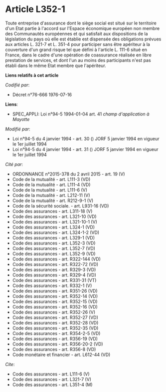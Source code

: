 # Article L352-1

Toute entreprise d'assurance dont le siège social est situé sur le territoire d'un Etat partie à l'accord sur l'Espace
économique européen non membre des Communautés européennes et qui satisfait aux dispositions de la législation du pays où
elle est établie est dispensée des obligations prévues aux articles L. 321-7 et L. 351-4 pour participer sans être apériteur
à la couverture d'un grand risque tel que défini à l'article L. 111-6 situé en France, dans le cadre d'une opération de
coassurance réalisée en libre prestation de services, et dont l'un au moins des participants n'est pas établi dans le même
Etat membre que l'apériteur.

**Liens relatifs à cet article**

_Codifié par_:

  - Décret n°76-666 1976-07-16

**Liens**:

  - SPEC_APPLI: Loi n°94-5 1994-01-04 art. 41 *champ d'application à Mayotte*

_Modifié par_:

  - Loi n°94-5 du 4 janvier 1994 - art. 30 () JORF 5 janvier 1994 en vigueur le 1er juillet 1994
  - Loi n°94-5 du 4 janvier 1994 - art. 31 () JORF 5 janvier 1994 en vigueur le 1er juillet 1994

_Cité par_:

  - ORDONNANCE n°2015-378 du 2 avril 2015 - art. 19 (V)
  - Code de la mutualité - art. L111-3 (VD)
  - Code de la mutualité - art. L111-4 (VD)
  - Code de la mutualité - art. L111-6 (V)
  - Code de la mutualité - art. L212-11 (V)
  - Code de la mutualité - art. R212-9-1 (V)
  - Code de la sécurité sociale. - art. L931-16 (VD)
  - Code des assurances - art. L311-18 (V)
  - Code des assurances - art. L321-10 (VD)
  - Code des assurances - art. L321-10-1 (V)
  - Code des assurances - art. L324-1 (VD)
  - Code des assurances - art. L324-1-2 (VD)
  - Code des assurances - art. L329-1 (VD)
  - Code des assurances - art. L352-3 (VD)
  - Code des assurances - art. L352-7 (VD)
  - Code des assurances - art. L352-9 (VD)
  - Code des assurances - art. R322-144 (VD)
  - Code des assurances - art. R322-72 (VD)
  - Code des assurances - art. R329-3 (VD)
  - Code des assurances - art. R329-4 (VD)
  - Code des assurances - art. R331-31 (VT)
  - Code des assurances - art. R332-1 (V)
  - Code des assurances - art. R351-26 (VD)
  - Code des assurances - art. R352-14 (VD)
  - Code des assurances - art. R352-15 (VD)
  - Code des assurances - art. R352-16 (VD)
  - Code des assurances - art. R352-26 (V)
  - Code des assurances - art. R352-27 (VD)
  - Code des assurances - art. R352-28 (VD)
  - Code des assurances - art. R352-35 (VD)
  - Code des assurances - art. R354-2-5 (VD)
  - Code des assurances - art. R356-19 (VD)
  - Code des assurances - art. R356-20-2 (VD)
  - Code des assurances - art. R356-8 (VD)
  - Code monétaire et financier - art. L612-44 (VD)

_Cite_:

  - Code des assurances - art. L111-6 (V)
  - Code des assurances - art. L321-7 (V)
  - Code des assurances - art. L351-4 (M)
